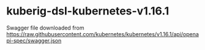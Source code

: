 # kuberig-dsl-kubernetes-v1.16.1

Swagger file downloaded from https://raw.githubusercontent.com/kubernetes/kubernetes/v1.16.1/api/openapi-spec/swagger.json
